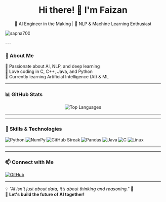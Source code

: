 <h1 align="center">Hi there! 👋 I'm Faizan</h1>

<p align="center">
  🚀 AI Engineer in the Making | 🧠 NLP & Machine Learning Enthusiast 
</p>
<p align="left"> <img src="https://komarev.com/ghpvc/?username=sapna700&label=Profile%20views&color=0e75b6&style=flat" alt="sapna700" /> </p>
---

### 🧠 About Me  
🔹 Passionate about AI, NLP, and deep learning  
🔹 Love coding in C, C++, Java, and Python  
🔹 Currently learning  Artificial Intelligence (AI) &  ML  

---

### 📊 GitHub Stats  
<p align="center">
<img src="https://github-readme-stats-sigma-five.vercel.app/api/top-langs/?username=Faizanfarhad&layout=compact&theme=tokyonight" alt="Top Languages" />
</p>

---


---

### 🚀 Skills & Technologies  
![Python](https://img.shields.io/badge/Python-FFD43B?style=for-the-badge&logo=python&logoColor=blue)
![NumPy](https://img.shields.io/badge/NumPy-013243?style=for-the-badge&logo=numpy&logoColor=white)
![GitHub Streak](https://img.shields.io/badge/GitHub%20Streak-Active-blue?style=for-the-badge)
![Pandas](https://img.shields.io/badge/Pandas-150458?style=for-the-badge&logo=pandas&logoColor=white)
![Java](https://img.shields.io/badge/Java-ED8B00?style=for-the-badge&logo=java&logoColor=white)
![C](https://img.shields.io/badge/C-00599C?style=for-the-badge&logo=c&logoColor=white)
![Linux](https://img.shields.io/badge/Linux-FCC624?style=for-the-badge&logo=linux&logoColor=black)

---

 

---

### 📫 Connect with Me  
[![GitHub](https://img.shields.io/badge/GitHub-black?style=for-the-badge&logo=github)](https://github.com/Faizanfarhad)

---

💡 _"AI isn’t just about data, it’s about thinking and reasoning."_ 🚀  
🔗 **Let's build the future of AI together!**  
